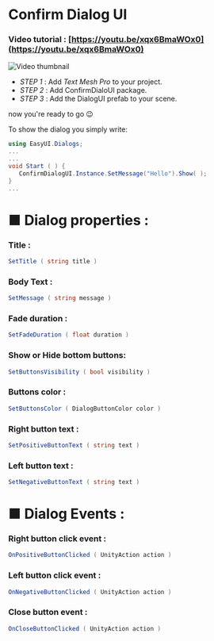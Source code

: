 # Confirm Dialog UI
### Video tutorial : [https://youtu.be/xqx6BmaWOx0](https://youtu.be/xqx6BmaWOx0)
![Video thumbnail](https://img.youtube.com/vi/xqx6BmaWOx0/0.jpg)

- *STEP 1* : Add *Text Mesh Pro* to your project.
- *STEP 2* : Add ConfirmDialoUI package.
- *STEP 3* : Add the DialogUI prefab to your scene.

now you're ready to go 😉

To show the dialog you simply write:
```c#
using EasyUI.Dialogs;
...
...
void Start ( ) {
   ConfirmDialogUI.Instance.SetMessage("Hello").Show( );
}
...
```

# ■ Dialog properties :
### Title :
```c#
SetTitle ( string title )
```

### Body Text :
```c#
SetMessage ( string message )
```

### Fade duration :
```c#
SetFadeDuration ( float duration )
```

### Show or Hide bottom buttons:
```c#
SetButtonsVisibility ( bool visibility )
```

### Buttons color :
```c#
SetButtonsColor ( DialogButtonColor color )
```

### Right button text :
```c#
SetPositiveButtonText ( string text )
```

### Left button text :
```c#
SetNegativeButtonText ( string text )
```

# ■ Dialog Events :
### Right button click event :
```c#
OnPositiveButtonClicked ( UnityAction action )
```

### Left button click event :
```c#
OnNegativeButtonClicked ( UnityAction action )
```

### Close button event :
```c#
OnCloseButtonClicked ( UnityAction action )
```
